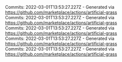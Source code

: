 Commits: 2022-03-01T13:53:27.227Z - Generated via https://github.com/marketplace/actions/artificial-grass
<br>
Commits: 2022-03-01T13:53:27.227Z - Generated via https://github.com/marketplace/actions/artificial-grass
<br>
Commits: 2022-03-01T13:53:27.227Z - Generated via https://github.com/marketplace/actions/artificial-grass
<br>
Commits: 2022-03-01T13:53:27.227Z - Generated via https://github.com/marketplace/actions/artificial-grass
<br>
Commits: 2022-03-01T13:53:27.227Z - Generated via https://github.com/marketplace/actions/artificial-grass
<br>
